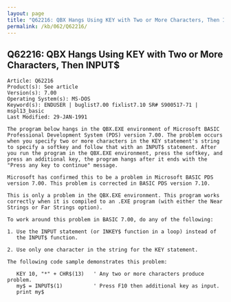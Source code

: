```yaml
---
layout: page
title: "Q62216: QBX Hangs Using KEY with Two or More Characters, Then INPUT&#36;"
permalink: /kb/062/Q62216/
---
```


## Q62216: QBX Hangs Using KEY with Two or More Characters, Then INPUT&#36;

	Article: Q62216
	Product(s): See article
	Version(s): 7.00
	Operating System(s): MS-DOS
	Keyword(s): ENDUSER | buglist7.00 fixlist7.10 SR# S900517-71 | mspl13_basic
	Last Modified: 29-JAN-1991
	
	The program below hangs in the QBX.EXE environment of Microsoft BASIC
	Professional Development System (PDS) version 7.00. The problem occurs
	when you specify two or more characters in the KEY statement's string
	to specify a softkey and follow that with an INPUT$ statement. After
	you run the program in the QBX.EXE environment, press the softkey, and
	press an additional key, the program hangs after it ends with the
	"Press any key to continue" message.
	
	Microsoft has confirmed this to be a problem in Microsoft BASIC PDS
	version 7.00. This problem is corrected in BASIC PDS version 7.10.
	
	This is only a problem in the QBX.EXE environment. This program works
	correctly when it is compiled to an .EXE program (with either the Near
	Strings or Far Strings option).
	
	To work around this problem in BASIC 7.00, do any of the following:
	
	1. Use the INPUT statement (or INKEY$ function in a loop) instead of
	   the INPUT$ function.
	
	2. Use only one character in the string for the KEY statement.
	
	The following code sample demonstrates this problem:
	
	   KEY 10, "*" + CHR$(13)   ' Any two or more characters produce problem.
	   my$ = INPUT$(1)          ' Press F10 then additional key as input.
	   print my$
